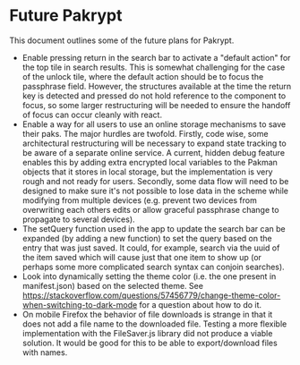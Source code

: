 # Future Pakrypt

This document outlines some of the future plans for Pakrypt.

* Enable pressing return in the search bar to activate a "default action" for the top tile in search results. This is somewhat challenging for the case of the unlock tile, where the default action should be to focus the passphrase field. However, the structures available at the time the return key is detected and pressed do not hold reference to the component to focus, so some larger restructuring will be needed to ensure the handoff of focus can occur cleanly with react.
* Enable a way for all users to use an online storage mechanisms to save their paks. The major hurdles are twofold. Firstly, code wise, some architectural restructuring will be necessary to expand state tracking to be aware of a separate online service. A current, hidden debug feature enables this by adding extra encrypted local variables to the Pakman objects that it stores in local storage, but the implementation is very rough and not ready for users. Secondly, some data flow will need to be designed to make sure it's not possible to lose data in the scheme while modifying from multiple devices (e.g. prevent two devices from overwriting each others edits or allow graceful passphrase change to propagate to several devices).
* The setQuery function used in the app to update the search bar can be expanded (by adding a new function) to set the query based on the entry that was just saved. It could, for example, search via the uuid of the item saved which will cause just that one item to show up (or perhaps some more complicated search syntax can conjoin searches).
* Look into dynamically setting the theme color (i.e. the one present in manifest.json) based on the selected theme. See https://stackoverflow.com/questions/57456779/change-theme-color-when-switching-to-dark-mode for a question about how to do it.
* On mobile Firefox the behavior of file downloads is strange in that it does not add a file name to the downloaded file. Testing a more flexible implementation with the FileSaver.js library did not produce a viable solution. It would be good for this to be able to export/download files with names.
